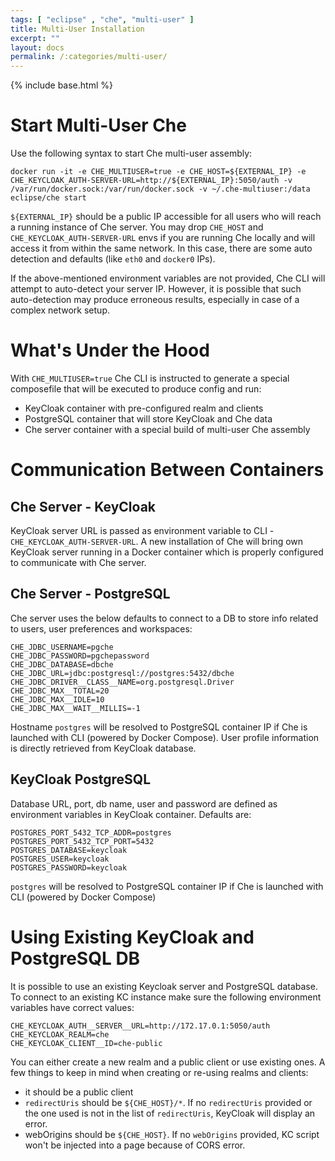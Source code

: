 ```yaml
---
tags: [ "eclipse" , "che", "multi-user" ]
title: Multi-User Installation
excerpt: ""
layout: docs
permalink: /:categories/multi-user/
---
```

{% include base.html %}

# Start Multi-User Che

Use the following syntax to start Che multi-user assembly:

`
docker run -it -e CHE_MULTIUSER=true -e CHE_HOST=${EXTERNAL_IP} -e CHE_KEYCLOAK_AUTH-SERVER-URL=http://${EXTERNAL_IP}:5050/auth -v /var/run/docker.sock:/var/run/docker.sock -v ~/.che-multiuser:/data eclipse/che start
`

`${EXTERNAL_IP}` should be a public IP accessible for all users who will reach a running instance of Che server. You may drop `CHE_HOST` and `CHE_KEYCLOAK_AUTH-SERVER-URL` envs if you are running Che locally and will access it from within the same network. In this case, there are some auto detection and defaults (like `eth0` and `docker0` IPs).

If the above-mentioned environment variables are not provided, Che CLI will attempt to auto-detect your server IP. However, it is possible that such auto-detection may produce erroneous results, especially in case of a complex network setup.

# What's Under the Hood

With `CHE_MULTIUSER=true` Che CLI is instructed to generate a special composefile that will be executed to produce config and run:

* KeyCloak container with pre-configured realm and clients
* PostgreSQL container that will store KeyCloak and Che data
* Che server container with a special build of multi-user Che assembly

# Communication Between Containers

## Che Server - KeyCloak

KeyCloak server URL is passed as environment variable to CLI - `CHE_KEYCLOAK_AUTH-SERVER-URL`. A new installation of Che will bring own KeyCloak server running in a Docker container which is properly configured to communicate with Che server.

## Che Server - PostgreSQL

Che server uses the below defaults to connect to a DB to store info related to users, user preferences and workspaces:

```
CHE_JDBC_USERNAME=pgche
CHE_JDBC_PASSWORD=pgchepassword
CHE_JDBC_DATABASE=dbche
CHE_JDBC_URL=jdbc:postgresql://postgres:5432/dbche
CHE_JDBC_DRIVER__CLASS__NAME=org.postgresql.Driver
CHE_JDBC_MAX__TOTAL=20
CHE_JDBC_MAX__IDLE=10
CHE_JDBC_MAX__WAIT__MILLIS=-1
```

Hostname `postgres` will be resolved to PostgreSQL container IP if Che is launched with CLI (powered by Docker Compose). User profile information is directly retrieved from KeyCloak database.


## KeyCloak PostgreSQL

Database URL, port, db name, user and password are defined as environment variables in KeyCloak container. Defaults are:

```
POSTGRES_PORT_5432_TCP_ADDR=postgres
POSTGRES_PORT_5432_TCP_PORT=5432
POSTGRES_DATABASE=keycloak
POSTGRES_USER=keycloak
POSTGRES_PASSWORD=keycloak
```

`postgres` will be resolved to PostgreSQL container IP if Che is launched with CLI (powered by Docker Compose)


# Using Existing KeyCloak and PostgreSQL DB

It is possible to use an existing Keycloak server and PostgreSQL database. To connect to an existing KC instance make sure the following environment variables have correct values:


```
CHE_KEYCLOAK_AUTH__SERVER__URL=http://172.17.0.1:5050/auth
CHE_KEYCLOAK_REALM=che
CHE_KEYCLOAK_CLIENT__ID=che-public
```

You can either create a new realm and a public client or use existing ones. A few things to keep in mind when creating or re-using realms and clients:

* it should be a public client
* `redirectUris` should be `${CHE_HOST}/*`. If no `redirectUris` provided or the one used is not in the list of `redirectUris`, KeyCloak will display an error.
* webOrigins should be `${CHE_HOST}`. If no `webOrigins` provided, KC script won't be injected into a page because of CORS error.

